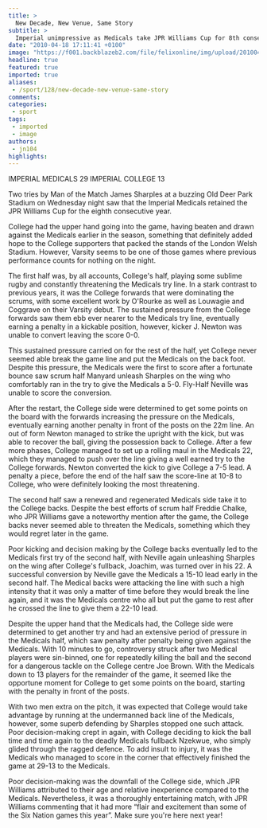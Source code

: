 ```yaml
---
title: >
  New Decade, New Venue, Same Story
subtitle: >
  Imperial unimpressive as Medicals take JPR Williams Cup for 8th consecutive year
date: "2010-04-18 17:11:41 +0100"
image: "https://f001.backblazeb2.com/file/felixonline/img/upload/201004181736-jn104-Varsity1.jpg"
headline: true
featured: true
imported: true
aliases:
 - /sport/128/new-decade-new-venue-same-story
comments:
categories:
 - sport
tags:
 - imported
 - image
authors:
 - jn104
highlights:
---
```


IMPERIAL MEDICALS 29
 IMPERIAL COLLEGE 13

Two tries by Man of the Match James Sharples at a buzzing Old Deer Park Stadium on Wednesday night saw that the Imperial Medicals retained the JPR Williams Cup for the eighth consecutive year.

College had the upper hand going into the game, having beaten and drawn against the Medicals earlier in the season, something that definitely added hope to the College supporters that packed the stands of the London Welsh Stadium. However, Varsity seems to be one of those games where previous performance counts for nothing on the night.

The first half was, by all accounts, College's half, playing some sublime rugby and constantly threatening the Medicals try line. In a stark contrast to previous years, it was the College forwards that were dominating the scrums, with some excellent work by O'Rourke as well as Louwagie and Coggrave on their Varsity debut. The sustained pressure from the College forwards saw them ebb ever nearer to the Medicals try line, eventually earning a penalty in a kickable position, however, kicker J. Newton was unable to convert leaving the score 0-0.

This sustained pressure carried on for the rest of the half, yet College never seemed able break the game line and put the Medicals on the back foot. Despite this pressure, the Medicals were the first to score after a fortunate bounce saw scrum half Manyard unleash Sharples on the wing who comfortably ran in the try to give the Medicals a 5-0. Fly-Half Neville was unable to score the conversion.

After the restart, the College side were determined to get some points on the board with the forwards increasing the pressure on the Medicals, eventually earning another penalty in front of the posts on the 22m line. An out of form Newton managed to strike the upright with the kick, but was able to recover the ball, giving the possession back to College. After a few more phases, College managed to set up a rolling maul in the Medicals 22, which they managed to push over the line giving a well earned try to the College forwards. Newton converted the kick to give College a 7-5 lead. A penalty a piece, before the end of the half saw the score-line at 10-8 to College, who were definitely looking the most threatening.

The second half saw a renewed and regenerated Medicals side take it to the College backs. Despite the best efforts of scrum half Freddie Chalke, who JPR Williams gave a noteworthy mention after the game, the College backs never seemed able to threaten the Medicals, something which they would regret later in the game.

Poor kicking and decision making by the College backs eventually led to the Medicals first try of the second half, with Neville again unleashing Sharples on the wing after College's fullback, Joachim, was turned over in his 22. A successful conversion by Neville gave the Medicals a 15-10 lead early in the second half. The Medical backs were attacking the line with such a high intensity that it was only a matter of time before they would break the line again, and it was the Medicals centre who all but put the game to rest after he crossed the line to give them a 22-10 lead.

Despite the upper hand that the Medicals had, the College side were determined to get another try and had an extensive period of pressure in the Medicals half, which saw penalty after penalty being given against the Medicals. With 10 minutes to go, controversy struck after two Medical players were sin-binned, one for repeatedly killing the ball and the second for a dangerous tackle on the College centre Joe Brown. With the Medicals down to 13 players for the remainder of the game, it seemed like the opportune moment for College to get some points on the board, starting with the penalty in front of the posts.

With two men extra on the pitch, it was expected that College would take advantage by running at the undermanned back line of the Medicals, however, some superb defending by Sharples stopped one such attack. Poor decision-making crept in again, with College deciding to kick the ball time and time again to the deadly Medicals fullback Nzekwue, who simply glided through the ragged defence. To add insult to injury, it was the Medicals who managed to score in the corner that effectively finished the game at 29-13 to the Medicals.

Poor decision-making was the downfall of the College side, which JPR Williams attributed to their age and relative inexperience compared to the Medicals. Nevertheless, it was a thoroughly entertaining match, with JPR Williams commenting that it had more “flair and excitement than some of the Six Nation games this year”. Make sure you're here next year!
